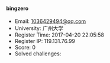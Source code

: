 #### bingzero  

* Email: 1036429494@qq.com  
* University: 广州大学  
* Register Time: 2017-04-20 22:05:58  
* Register IP: 119.131.76.99  
* Score: 0  
* Solved challenges: 
